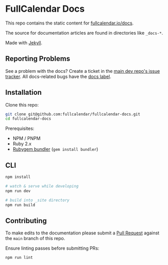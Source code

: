 
# FullCalendar Docs

This repo contains the static content for [fullcalendar.io/docs](https://fullcalendar.io/docs).

The source for documentation articles are found in directories like `_docs-*`.

Made with [Jekyll](https://jekyllrb.com/).


## Reporting Problems

See a problem with the docs? Create a ticket in the [main dev repo's issue tracker](https://github.com/fullcalendar/fullcalendar/issues). All docs-related bugs have the [docs label](https://github.com/fullcalendar/fullcalendar/issues?q=is%3Aopen+is%3Aissue+label%3ADocs).


## Installation

Clone this repo:

```sh
git clone git@github.com:fullcalendar/fullcalendar-docs.git
cd fullcalendar-docs
```

Prerequisites:

- NPM / PNPM
- Ruby 2.x
- [Rubygem bundler](https://bundler.io/) (`gem install bundler`)


## CLI

```sh
npm install

# watch & serve while developing
npm run dev

# build into _site directory
npm run build
```


## Contributing

To make edits to the documentation please submit a [Pull Request](https://help.github.com/articles/creating-a-pull-request/) against the `main` branch of this repo.

Ensure linting passes before submitting PRs:

```sh
npm run lint
```
